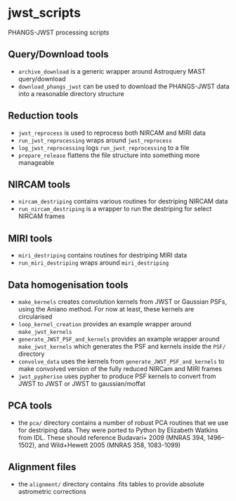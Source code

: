 # jwst_scripts
PHANGS-JWST processing scripts

## Query/Download tools

* `archive_download` is a generic wrapper around Astroquery MAST query/download
* `download_phangs_jwst` can be used to download the PHANGS-JWST data into a reasonable directory structure

## Reduction tools

* `jwst_reprocess` is used to reprocess both NIRCAM and MIRI data
* `run_jwst_reprocessing` wraps around `jwst_reprocess`
* `log_jwst_reprocessing` logs `run_jwst_reprocessing` to a file
* `prepare_release` flattens the file structure into something more manageable

## NIRCAM tools

* `nircam_destriping` contains various routines for destriping NIRCAM data
* `run_nircam_destriping` is a wrapper to run the destriping for select NIRCAM frames

## MIRI tools

* `miri_destriping` contains routines for destriping MIRI data
* `run_miri_destriping` wraps around `miri_destriping`

## Data homogenisation tools

* `make_kernels` creates convolution kernels from JWST or Gaussian PSFs, using the Aniano method. For now at least, these kernels are circularised
* `loop_kernel_creation` provides an example wrapper around `make_jwst_kernels` 
* `generate_JWST_PSF_and_kernels` provides an example wrapper around `make_jwst_kernels`  which generates the PSF and kernels inside the `PSF/` directory
*  `convolve_data` uses the kernels from `generate_JWST_PSF_and_kernels` to make convolved version of the fully reduced NIRCam and MIRI frames
* `jwst_pypherise` uses pypher to produce PSF kernels to convert from JWST to JWST or JWST to gaussian/moffat

## PCA tools
* the `pca/` directory contains a number of robust PCA routines that we use for destriping data. They were ported to 
  Python by Elizabeth Watkins from IDL. These should reference Budavari+ 2009 (MNRAS 394, 1496–1502), and Wild+Hewett
  2005 (MNRAS 358, 1083-1099)

## Alignment files
* the `alignment/` directory contains .fits tables to provide absolute astrometric corrections
